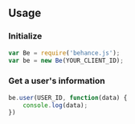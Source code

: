 ## Usage
### Initialize
```js
var Be = require('behance.js');
var be = new Be(YOUR_CLIENT_ID);
```
### Get a user's information
```js
be.user(USER_ID, function(data) {
	console.log(data);
})
```